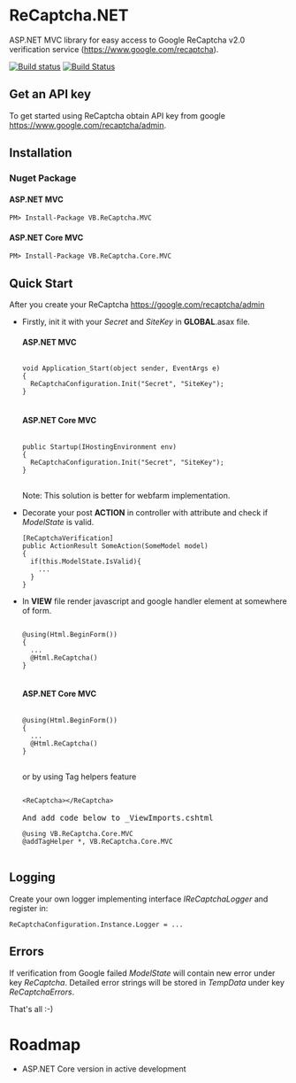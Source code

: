 <h1>ReCaptcha.NET</h1>
ASP.NET MVC library for easy access to Google ReCaptcha v2.0 verification service (<a href="https://www.google.com/recaptcha">https://www.google.com/recaptcha</a>).

[![Build status](https://ci.appveyor.com/api/projects/status/d96jglcys906l2ei?svg=true)](https://ci.appveyor.com/project/vbatrla/recaptcha-net)
[![Build Status](https://travis-ci.org/vbatrla/ReCaptcha.NET.svg?branch=master)](https://travis-ci.org/vbatrla/ReCaptcha.NET)
<h2>Get an API key</h2>
<p>To get started using ReCaptcha obtain API key from google <a href="https://www.google.com/recaptcha/admin#list">https://www.google.com/recaptcha/admin</a>.</p>
<h2>Installation</h2>
<h3>Nuget Package</h3>
<h4>ASP.NET MVC</h4>
<pre><code>PM&gt; Install-Package VB.ReCaptcha.MVC</code></pre>
<h4>ASP.NET Core MVC</h4>
<pre><code>PM&gt; Install-Package VB.ReCaptcha.Core.MVC</code></pre>
<h2>Quick Start</h2>
<p>After you create your ReCaptcha <a href="https://www.google.com/recaptcha/admin">https://google.com/recaptcha/admin</a></p>
<ul>
<li>
<p>Firstly, init it with your <i>Secret</i> and <i>SiteKey</i> in <b>GLOBAL</b>.asax file.</p>
<h4>ASP.NET MVC</h4>
<pre>
<code>
void Application_Start(object sender, EventArgs e)
{
  ReCaptchaConfiguration.Init("Secret", "SiteKey");
}
</code>
</pre>
<h4>ASP.NET Core MVC</h4>
<pre>
<code>
public Startup(IHostingEnvironment env)
{
  ReCaptchaConfiguration.Init("Secret", "SiteKey");
}
</code>
</pre>
<p>Note: This solution is better for webfarm implementation.</p>
</li>
<li>
<p>Decorate your post <b>ACTION</b> in controller with attribute and check if <i>ModelState</i> is valid.</p>
<pre>
<code>[ReCaptchaVerification]
public ActionResult SomeAction(SomeModel model)
{
  if(this.ModelState.IsValid){
    ...
  }
}</code></pre>
</li>
<li>
<p>In <b>VIEW</b> file render javascript and google handler element at somewhere of form.</p>
<pre>
<code>
@using(Html.BeginForm())
{
  ...
  @Html.ReCaptcha()
}
</code>
</pre>
<h4>ASP.NET Core MVC</h4>
<pre>
<code>
@using(Html.BeginForm())
{
  ...
  @Html.ReCaptcha()
}
</code>
</pre>
or by using Tag helpers feature
<pre>
<code>
&lt;ReCaptcha&gt;&lt;/ReCaptcha&gt;
</code>
And add code below to _ViewImports.cshtml
<code>
@using VB.ReCaptcha.Core.MVC
@addTagHelper *, VB.ReCaptcha.Core.MVC
</code>
</pre>
</li>
</ul>
<h2>Logging</h2>
<p>Create your own logger implementing interface <i>IReCaptchaLogger</i> and register in:</p>
<pre><code>ReCaptchaConfiguration.Instance.Logger = ...</code></pre>
<h2>Errors</h2>
<p>If verification from Google failed <i>ModelState</i> will contain new error under key <i>ReCaptcha</i>. Detailed error strings will be stored in <i>TempData</i> under key <i>ReCaptchaErrors</i>.
<p>That's all :-)</p>

# Roadmap
- ASP.NET Core version in active development
